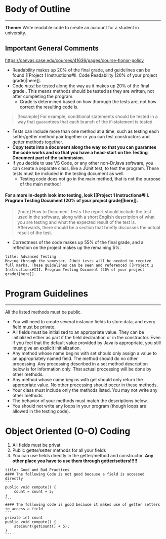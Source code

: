 # Body of Outline
****
**Theme:** Write readable code to create an account for a student in university.
## Important General Comments
<https://canvas.case.edu/courses/41636/pages/course-honor-policy>
- Readability makes up 20% of the final grade, and guidelines can be found [[Project 1 Instructions#II. Code Readability (20% of your project grade)|here]].
- Code *must* be tested along the way as it makes up 20% of the final grade.. This means methods should be tested as they are written, not after completing the program.
	- Grade is determined based on how thorough the tests are, not how correct the resulting code is.
>[!example]
>For example, conditional statements should be tested in a way that guarantees that each branch of the if-statement is tested.
- Tests can include more than one method at a time, such as testing each setter/getter method pair together or you can test constructors and getter methods together.
- **Copy tests into a document along the way so that you can guarantee the code works and so that you have a head-start on the Testing Document part of the submission.**
- If you decide to use VS Code, or any other non-DrJava software, you can create a separate class, like a JUnit test, to test the program. These tests must be included in the testing document as well.
	- Testing code does not go in the main method, that is not the purpose of the main method!
#### For a more in-depth look into testing, look [[Project 1 Instructions#III. Program Testing Document (20% of your project grade)|here]].
>[!note] How to Document Tests
>The report should include the test used in the software, along with a short English description of what you are testing and what the expected result of the test is. Afterwards, there should be a section that briefly discusses the actual result of the test.
- Correctness of the code makes up 55% of the final grade, and a reflection on the project makes up the remaining 5%.
```ad-note
title: Advanced Testing
Moving through the semester, JUnit tests will be needed to receive full marks. These guidelines can be seen and referenced [[Project 2 Instructions#III. Program Testing Document (20% of your project grade)|here]]. 
```
# Program Guidelines
****
All the listed methods must be public.
- You will need to create several instance fields to store data, and every field must be private.
- All fields must be initialized to an appropriate value. They can be initialized either as part if the field declaration or in the constructor. Even if you feel that the default value provided by Java is appropriate, you still must give an explicit initialization.
- Any method whose name begins with set should only assign a value to an appropriately named field. The method should do no other processing. Any processing described in a set method description below is for information only. That actual processing will be done by other methods.
- Any method whose name begins with get should only return the appropriate value. No other processing should occur in these methods.
- Your class must include only the methods listed. You may not write any other methods.
- The behavior of your methods must match the descriptions below.
- You should not write any loops in your program (though loops are allowed in the testing code).
# Object Oriented (O-O) Coding
1. All fields must be privat 
2. Public getter/setter methods for all your fields
3. You can use fields directly in the getter/method and constructor.
	**Any other place you have to use them through getter/setters!!!!!**

````ad-example 
title: Good and Bad Practices
#### The following Code is not good because a field is accessed directly
```
public void compute() {
	count = count + 5;
}
```
#### The following code is good because it makes use of getter setters to access a field
```
private int count
public void compute() {
	steCount(getCount() + 5);
}
```
````